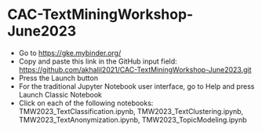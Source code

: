 # CAC-TextMiningWorkshop-June2023
- Go to https://gke.mybinder.org/
- Copy and paste this link in the GitHub input field: https://github.com/akhalil2021/CAC-TextMiningWorkshop-June2023.git
- Press the Launch button
- For the traditional Jupyter Notebook user interface, go to Help and press Launch Classic Notebook
- Click on each of the following notebooks: TMW2023_TextClassification.ipynb, TMW2023_TextClustering.ipynb, TMW2023_TextAnonymization.ipynb, TMW2023_TopicModeling.ipynb
